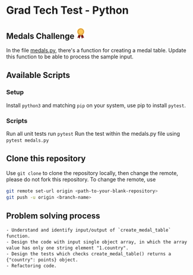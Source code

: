 # Grad Tech Test - Python

## Medals Challenge ![Image](assets/image.png)

In the file [medals.py](medals.py), there's a function for creating a medal table. Update this function to be able to process the sample input.

## Available Scripts

### Setup

Install `python3` and matching `pip` on your system, use pip to install `pytest`.

### Scripts

Run all unit tests run `pytest`
Run the test within the medals.py file using `pytest medals.py`

## Clone this repository

Use `git clone` to clone the repository locally, then change the remote, please do not fork this repository. To change the remote, use

```bash
git remote set-url origin <path-to-your-blank-repository>
git push -u origin <branch-name>
```

## Problem solving process

```
- Understand and identify input/output of `create_medal_table` function.
- Design the code with input single object array, in which the array value has only one string element "1.country".
- Design the tests which checks create_medal_table() returns a {"country": points} object.
- Refactoring code.
```
